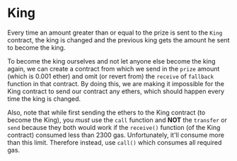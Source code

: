 # King

Every time an amount greater than or equal to the prize is sent to the `King` contract, the king is changed and the previous king gets the amount he sent to become the king.

To become the king ourselves and not let anyone else become the king again, we can create a contract from which we send in the `prize` amount (which is 0.001 ether) and omit (or revert from) the `receive` of `fallback` function in that contract. By doing this, we are making it impossible for the King contract to send our contract any ethers, which should happen every time the king is changed.

Also, note that while first sending the ethers to the King contract (to become the King), you *must* use the `call` function and **NOT** the `transfer` or `send` because they both would work if the `receive()` function (of the King contract) consumed less than 2300 gas. Unfortunately, it'll consume more than this limit. Therefore instead, use `call()` which consumes all required gas.

